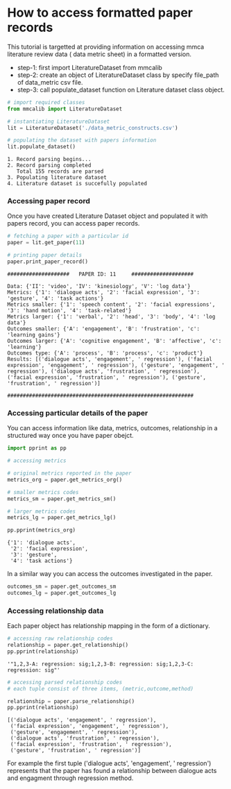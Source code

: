 # How to access formatted paper records

This tutorial is targetted at providing information on accessing mmca literature review data ( data metric sheet) in a formatted version.



* step-1: first import LiteratureDataset from mmcalib
* step-2: create an object of LiteratureDataset class by specify file_path of data_metric csv file.
* step-3: call populate_dataset function on Literature dataset class object.


```python
# import required classes
from mmcalib import LiteratureDataset

# instantiating LiteratureDataset
lit = LiteratureDataset('./data_metric_constructs.csv')

# populating the dataset with papers information
lit.populate_dataset()
```

    1. Record parsing begins...
    2. Record parsing completed
       Total 155 records are parsed
    3. Populating literature dataset
    4. Literature dataset is succefully populated


### Accessing paper record
Once you have created Literature Dataset object and populated it with papers record, you can access paper records.


```python
# fetching a paper with a particular id
paper = lit.get_paper(11)

# printing paper details
paper.print_paper_record()
```

    
    ####################   PAPER ID: 11     ####################
    
    Data: {'II': 'video', 'IV': 'kinesiology', 'V': 'log data'}
    Metrics: {'1': 'dialogue acts', '2': 'facial expression', '3': 'gesture', '4': 'task actions'}
    Metrics smaller: {'1': 'speech content', '2': 'facial expressions', '3': 'hand motion', '4': 'task-related'}
    Metrics larger: {'1': 'verbal', '2': 'head', '3': 'body', '4': 'log data'}
    Outcomes smaller: {'A': 'engagement', 'B': 'frustration', 'c': 'learning gains'}
    Outcomes larger: {'A': 'cognitive engagement', 'B': 'affective', 'c': 'learning'}
    Outcomes type: {'A': 'process', 'B': 'process', 'c': 'product'}
    Results: [('dialogue acts', 'engagement', ' regression'), ('facial expression', 'engagement', ' regression'), ('gesture', 'engagement', ' regression'), ('dialogue acts', 'frustration', ' regression'), ('facial expression', 'frustration', ' regression'), ('gesture', 'frustration', ' regression')]
    
    ############################################################
    


### Accessing particular details of the paper
You can access information like data, metrics, outcomes, relationship in a structured way once you have paper obejct.


```python
import pprint as pp
```


```python
# accessing metrics

# original metrics reported in the paper
metrics_org = paper.get_metrics_org()

# smaller metrics codes
metrics_sm = paper.get_metrics_sm()

# larger metrics codes
metrics_lg = paper.get_metrics_lg()
```


```python
pp.pprint(metrics_org)
```

    {'1': 'dialogue acts',
     '2': 'facial expression',
     '3': 'gesture',
     '4': 'task actions'}


In a similar way you can access the outcomes investigated in the paper.



```python
outcomes_sm = paper.get_outcomes_sm
outcomes_lg = paper.get_outcomes_lg
```

### Accessing relationship data
Each paper object has relationship mapping in the form of a dictionary.


```python
# accessing raw relationship codes
relationship = paper.get_relationship()
pp.pprint(relationship)
```

    '"1,2,3-A: regression: sig;1,2,3-B: regression: sig;1,2,3-C: regression: sig"'



```python
# accessing parsed relationship codes
# each tuple consist of three items, (metric,outcome,method)

relationship = paper.parse_relationship()
pp.pprint(relationship)
```

    [('dialogue acts', 'engagement', ' regression'),
     ('facial expression', 'engagement', ' regression'),
     ('gesture', 'engagement', ' regression'),
     ('dialogue acts', 'frustration', ' regression'),
     ('facial expression', 'frustration', ' regression'),
     ('gesture', 'frustration', ' regression')]


For example the first tuple ('dialogue acts', 'engagement', ' regression') represents that the paper has found a relationship between dialogue acts and engagment through regression method.


```python

```
